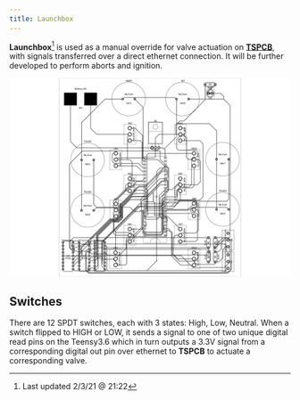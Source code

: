 ```yaml
---
title: Launchbox
---
```

**Launchbox**[^1] is used as a manual override for valve actuation on [**TSPCB**](TestStandPCB), with signals transferred over a direct ethernet connection. It will be further developed to perform aborts and ignition.

![image](Launchbox2-3@1222.jpg)
## Switches
There are 12 SPDT switches, each with 3 states: High, Low, Neutral. When a switch flipped to HIGH or LOW, it sends a signal to one of two unique digital read pins on the Teensy3.6 which in turn outputs a 3.3V signal from a corresponding digital out pin over ethernet to **TSPCB** to actuate a corresponding valve. 
[^1]: Last updated 2/3/21 @ 21:22